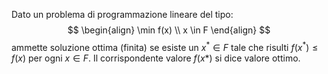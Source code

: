 Dato un problema di programmazione lineare del tipo:
$$
\begin{align}
\min f(x) \\
x \in F
\end{align}
$$
ammette soluzione ottima (finita) se esiste un $x^* \in F$ tale che risulti $f(x^*)\leq f(x)$ per ogni $x \in F$. Il corrispondente valore $f(x*)$ si dice valore ottimo.